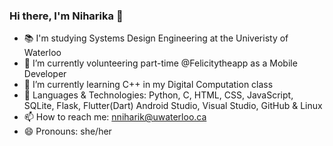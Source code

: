 ### Hi there, I'm Niharika 👋

- 📚 I'm studying Systems Design Engineering at the Univeristy of Waterloo
- 🔭 I’m currently volunteering part-time @Felicitytheapp as a Mobile Developer
- 🌱 I’m currently learning C++ in my Digital Computation class
- 💬 Languages & Technologies: Python, C, HTML, CSS, JavaScript, SQLite, Flask, Flutter(Dart) Android Studio, Visual Studio, GitHub & Linux
- 📫 How to reach me: nniharik@uwaterloo.ca
- 😄 Pronouns: she/her
